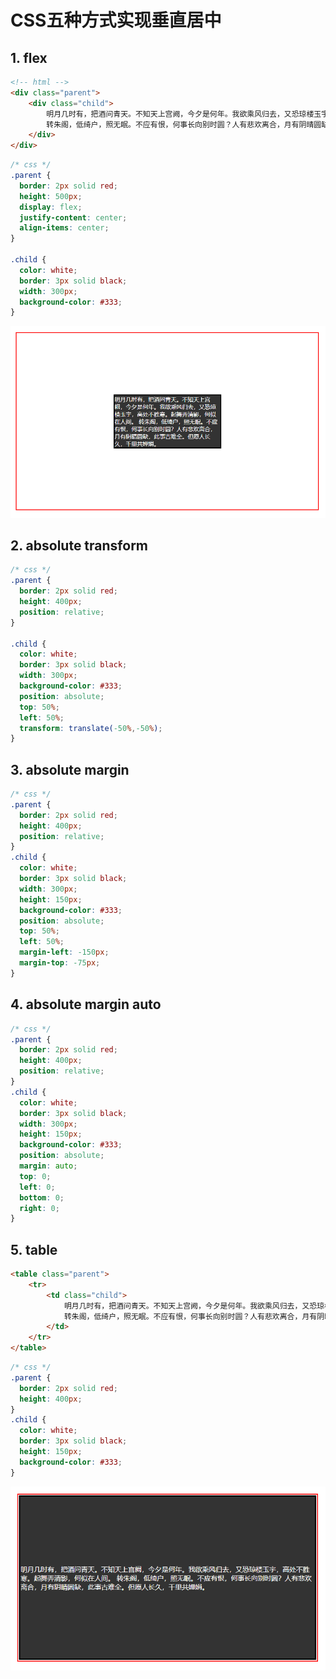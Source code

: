 # CSS五种方式实现垂直居中

## 1. flex

```html
<!-- html -->
<div class="parent">
    <div class="child">
        明月几时有，把酒问青天。不知天上宫阙，今夕是何年。我欲乘风归去，又恐琼楼玉宇，高处不胜寒。起舞弄清影，何似在人间。
        转朱阁，低绮户，照无眠。不应有恨，何事长向别时圆？人有悲欢离合，月有阴晴圆缺，此事古难全。但愿人长久，千里共婵娟。
    </div>
</div>
```

```css
/* css */
.parent {
  border: 2px solid red;
  height: 500px;
  display: flex;
  justify-content: center;
  align-items: center;
}

.child {
  color: white;
  border: 3px solid black;
  width: 300px;
  background-color: #333;
}
```

![image](../images5/174/01.PNG)

## 2. absolute transform

```css
/* css */
.parent {
  border: 2px solid red;
  height: 400px;
  position: relative;
}

.child {
  color: white;
  border: 3px solid black;
  width: 300px;
  background-color: #333;
  position: absolute;
  top: 50%;
  left: 50%;
  transform: translate(-50%,-50%);
}
```

## 3. absolute margin

```css
/* css */
.parent {
  border: 2px solid red;
  height: 400px;
  position: relative;
}
.child {
  color: white;
  border: 3px solid black;
  width: 300px;
  height: 150px;
  background-color: #333;
  position: absolute;
  top: 50%;
  left: 50%;
  margin-left: -150px;
  margin-top: -75px;
}
```

## 4. absolute margin auto

```css
/* css */
.parent {
  border: 2px solid red;
  height: 400px;
  position: relative;
}
.child {
  color: white;
  border: 3px solid black;
  width: 300px;
  height: 150px;
  background-color: #333;
  position: absolute;
  margin: auto;
  top: 0;
  left: 0;
  bottom: 0;
  right: 0;
}
```

## 5. table

```html
<table class="parent">
    <tr>
        <td class="child">
            明月几时有，把酒问青天。不知天上宫阙，今夕是何年。我欲乘风归去，又恐琼楼玉宇，高处不胜寒。起舞弄清影，何似在人间。
            转朱阁，低绮户，照无眠。不应有恨，何事长向别时圆？人有悲欢离合，月有阴晴圆缺，此事古难全。但愿人长久，千里共婵娟。
        </td>
    </tr>
</table>
```

```css
/* css */
.parent {
  border: 2px solid red;
  height: 400px;
}
.child {
  color: white;
  border: 3px solid black;
  height: 150px;
  background-color: #333;
}
```

![image](../images5/174/02.PNG)



























